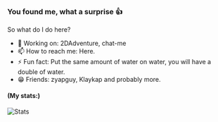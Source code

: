 ### You found me, what a surprise 👍
So what do I do here?

- 🔭 Working on: 2DAdventure, chat-me
- 📫 How to reach me: Here.
- ⚡ Fun fact: Put the same amount of water on water, you will have a double of water.
- 😁 Friends: zyapguy, Klaykap and probably more.

#### (My stats:)
![Stats](https://github-readme-stats.vercel.app/api?username=RealKalsep&show_icons=true)
